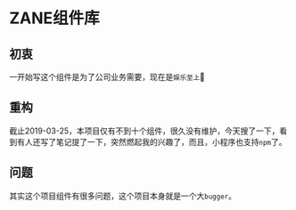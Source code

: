 # ZANE组件库
## 初衷
一开始写这个组件是为了公司业务需要，现在是`娱乐至上`:nail_care:

## 重构
截止2019-03-25，本项目仅有不到十个组件，很久没有维护，今天搜了一下，看到有人还写了笔记提了一下，突然燃起我的兴趣了，而且，小程序也支持`npm`了。

## 问题
其实这个项目组件有很多问题，这个项目本身就是一个大`bugger`。
